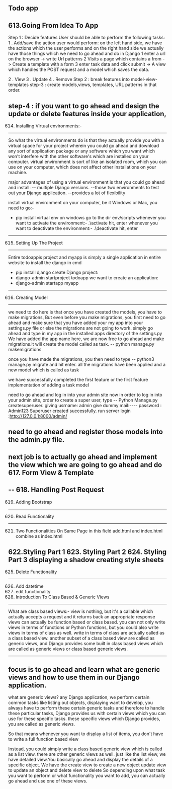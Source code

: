 Todo app
 ---
 613.Going From Idea To App
 ----
 Step 1 : Decide features
 User should be able to perform the following tasks:
  1 . Add/save
  the action user would perform:
  on the left hand side, we have the actions which the user performs and on the right hand side we actually have those things which we need to go ahead and do in Django
  1 enter a url on the browser -> write Url patterns
  2 Visits a page which contains a from  -> Create a template with a form
  3 enter task data and click submit -> A view which handles the POST request and a model which saves the data.

  2 . View
  3 . Update
  4 . Remove
 Step 2 : break features into model-view-templates
 step-3 : create models,views, templates, URL patterns in that order.

step-4 : if you want to go ahead and design the update or delete features inside your application,
-----
614. Installing Virtual environments:-
----
So what the virtual environments do is that they actually provide you with a virtual space for your project wherein you could go ahead and download any sort of application package or any
software which you want which won't interfere with the other software's which are installed on your computer.
 virtual environment is sort of like an isolated room, which you can use on your computer, which does not affect other installations on your machine.

 major advantages of using a virtual environment is that you could go ahead and install:
 -- multiple Django versions.
 --those two environments to test out your Django application.
 --provides a lot of flexibility

 install virtual environment on your computer, be it Windows or Mac, you need to go:-

 - pip install virtual env
  on windows go to the dir env/scripts
 whenever you want to activate the environment:-
 .\activate hit, enter
 whenever you want to deactivate the environment:-
  .\deactivate hit, enter

-----
615. Setting Up The Project
-----
Entire todoappis  project and myapp is simply a single application in entire website
to install the django in cmd
 - pip install django
create Django project:
- django-admin startproject todoapp
we want to create an application:
- django-admin startapp myapp

-----
616. Creating Model
----
we need to do here is that once you have created the models, you have to make migrations,
But even before you make migrations, you first need to go ahead and make sure that
you have added your my app into your settings.py file or else the migrations are not going to work.
simply go ahead and type in my app in the installed apps directory of the settings.py
We have added the app name here, we are now free to go ahead and make migrations.it will create the model called as task.
   -- python manage.py makemigrations

once you have made the migrations, you then need to type
 -- python3 manage.py migrate and hit enter.
all the migrations have been applied and a new model which is called as task

we have successfully completed the first feature or the first feature implementation of adding a task model

need to go ahead and log in into your admin site now in order to log in into your admin site,
order to create a super user, type  -- Python Manage.py createsuperuser.
giving usrname: admin
give dummy mail:----
password : Admin123
Superuser created successfully. run server
login :http://127.0.0.1:8000/admin/

need to go ahead and register those models into the admin.py file.
----------------------------------------------------------------------
next job is to actually go ahead and implement the view which we are going to go ahead and do
617. Form View & Template
--------------------
--
618. Handling Post Request
---
619. Adding Bootstrap
-----
620. Read Functionality
-----
621. Two Functionalities On Same Page
 in this field  add.html and index.html combine as index.html

622.Styling Part 1
623. Styling Part 2
624. Styling Part 3
displaying a shadow
creating style sheets
-----
625. Delete Functionality
-----
626. Add datetime
627. edit functionality
628. Introduction To Class Based & Generic Views
--------
What are class based views:-
view is nothing, but it's a callable which actually accepts a request and it returns back an appropriate response
views can actually be function based or class based.
 you can not only write views in terms of functions or Python functions, but you could also write views in terms of class as well.
  write in terms of class are actually called as a class based view.
  another subset of a class based view are called as generic views, and Django provides some built
  in class based views which are called as generic views or class based generic views.

  ---------
   focus is to go ahead and learn what are generic views and how to use them in our Django application.
   -------
what are generic views?
any Django application, we perform certain common tasks like listing out objects, displaying
want to develop, you always have to perform these certain generic tasks and therefore to handle these
particular tasks, Django provides us with certain views which you can use for these specific tasks.
 these specific views which Django provides, you are called as generic views.

So that means whenever you want to display a list of items, you don't have to write a full function based view

 Instead, you could simply write a class based generic view which is called as a list view.
 there are other generic views as well.  just like the list view, we have detailed view.You basically go ahead and display the details of a specific object.
 We have the create view to create a new object update view to update an object and delete view to delete
So depending upon what task you want to perform or what functionality you want to add, you can actually go ahead and use one of these views.

